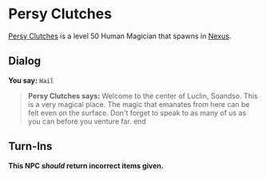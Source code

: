 # Persy Clutches



[Persy Clutches](/npc/152012) is a level 50 Human Magician that spawns in [Nexus](/zone/152).



## Dialog

**You say:** `Hail`



>**Persy Clutches says:** Welcome to the center of Luclin, Soandso. This is a very magical place. The magic that emanates from here can be felt even on the surface. Don't forget to speak to as many of us as you can before you venture far.
end



## Turn-Ins



**This NPC *should* return incorrect items given.**






